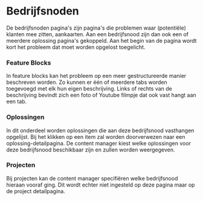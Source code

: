 # Bedrijfsnoden

De bedrijfsnoden pagina's zijn pagina's die problemen waar \(potentiële\) klanten mee zitten, aankaarten. Aan een bedrijfsnood zijn dan ook een of meerdere oplossing pagina's gekoppeld. Aan het begin van de pagina wordt kort het probleem dat moet worden opgelost toegelicht.

### Feature Blocks

In feature blocks kan het probleem op een meer gestructureerde manier beschreven worden. Zo kunnen er één of meerdere tabs worden toegevoegd met elk hun eigen beschrijving. Links of rechts van de beschrijving bevindt zich een foto of Youtube filmpje dat ook vast hangt aan een tab.

### Oplossingen

In dit onderdeel worden oplossingen die aan deze bedrijfsnood vasthangen opgelijst. Bij het klikken op een item zal worden doorverwezen naar een oplossing-detailpagina. De content manager kiest welke oplossingen voor deze bedrijfsnood beschikbaar zijn en zullen worden weergegeven.

### Projecten

Bij projecten kan de content manager specifiëren welke bedrijfsnood hieraan vooraf ging. Dit wordt echter niet ingesteld op deze pagina maar op de project detailpagina.


